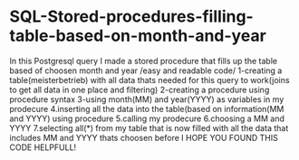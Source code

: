 # SQL-Stored-procedures-filling-table-based-on-month-and-year
In this Postgresql query I made a stored procedure that fills up the table based of choosen month and year /easy and readable code/
1-creating a table(meisterbetrieb) with all data thats needed for this query to work(joins to get all data in one place and filtering)
2-creating a procedure using procedure syntax
3-using month(MM) and year(YYYY) as variables in my prodecure
4.inserting all the data into the table(based on information(MM and YYYY) using procedure
5.calling my prodecure
6.choosing a MM and YYYY
7.selecting all(*) from my table that is now filled with all the data that includes MM and YYYY thats choosen before
I HOPE YOU FOUND THIS CODE HELPFULL!
